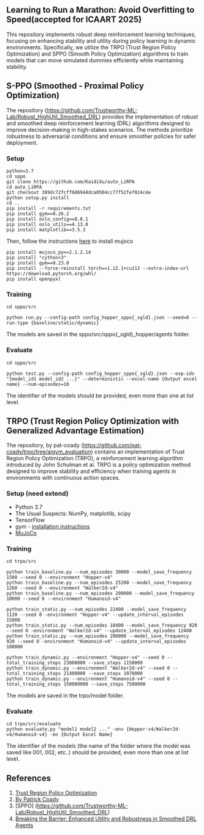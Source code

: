 ## Learning to Run a Marathon: Avoid Overfitting to Speed(accepted for ICAART 2025)

This repository implements robust deep reinforcement learning techniques, focusing on enhancing stability and utility during policy learning in dynamic environments. Specifically, we utilize the TRPO (Trust Region Policy Optimization) and SPPO (Smooth Policy Optimization) algorithms to train models that can move simulated dummies efficiently while maintaining stability.

## S-PPO (Smoothed - Proximal Policy Optimization)

The repository (https://github.com/Trustworthy-ML-Lab/Robust_HighUtil_Smoothed_DRL) provides the implementation of robust and smoothed deep reinforcement learning (DRL) algorithms designed to improve decision-making in high-stakes scenarios. The methods prioritize robustness to adversarial conditions and ensure smoother policies for safer deployment.

### Setup
```
python=3.7
cd sppo
git clone https://github.com/KaidiXu/auto_LiRPA
cd auto_LiRPA
git checkout 389dc72fcff606944dca0504cc77f52fef024c4e
python setup.py install
cd ..
pip install -r requirements.txt
pip install gym==0.26.2
pip install oslo_config==8.8.1
pip install oslo_utils==4.13.0
pip install matplotlib==3.5.3
```
Then, follow the instructions [here](https://github.com/openai/mujoco-py#install-mujoco) to install mujoco
```
pip install mujoco_py==2.1.2.14
pip install "cython<3"
pip install gym==0.23.0
pip install --force-reinstall torch==1.12.1+cu113 --extra-index-url https://download.pytorch.org/whl/
pip install openpyxl
```

### Training
```
cd sppo/src

python run.py --config-path config_hopper_sppo{_sgld}.json --seed=0 --run-type {baseline/static/dynamic}
```
The models are saved in the sppo/src/sppo{_sgld}_hopper/agents folder.

### Evaluate
```
cd sppo/src

python test.py --config-path config_hopper_sppo{_sgld}.json --exp-ids "{model_id1 model_id2 ...}" --deterministic --excel-name {Output excel name} --num-episodes=10
```
The identifier of the models should be provided, even more than one at list level.


## TRPO (Trust Region Policy Optimization with Generalized Advantage Estimation)

The repository, by pat-coady (https://github.com/pat-coady/trpo/tree/aigym_evaluation) contains an implementation of Trust Region Policy Optimization (TRPO), a reinforcement learning algorithm introduced by John Schulman et al. TRPO is a policy optimization method designed to improve stability and efficiency when training agents in environments with continuous action spaces.

### Setup (need extend)
* Python 3.7
* The Usual Suspects: NumPy, matplotlib, scipy
* TensorFlow
* gym - [installation instructions](https://gym.openai.com/docs)
* [MuJoCo](http://www.mujoco.org/)

### Training
```
cd trpo/src

python train_baseline.py --num_episodes 30000 --model_save_frequency 1500 --seed 0 --environment "Hopper-v4"
python train_baseline.py --num_episodes 25200 --model_save_frequency 1260 --seed 0 --environment "Walker2d-v4"
python train_baseline.py --num_episodes 200000 --model_save_frequency 10000 --seed 0 --environment "Humanoid-v4"

python train_static.py --num_episodes 22400 --model_save_frequency 1120 --seed 0 -environment "Hopper-v4" --update_interval_episodes 15000
python train_static.py --num_episodes 18400 --model_save_frequency 920 --seed 0 -environment "Walker2d-v4" --update_interval_episodes 12400
python train_static.py --num_episodes 200000 --model_save_frequency 920 --seed 0 -environment "Humanoid-v4" --update_interval_episodes 100000

python train_dynamic.py --environment "Hopper-v4" --seed 0 --total_training_steps 23000000 --save_steps 1150000
python train_dynamic.py --environment "Walker2d-v4" --seed 0 --total_training_steps 21400000 --save_steps 1070000
python train_dynamic.py --environment "Humanoid-v4" --seed 0 --total_training_steps 150000000 --save_steps 7500000
```
The models are saved in the trpo/model folder.


### Evaluate
```
cd trpo/src/evaluate
python evaluate.py "model1 model2 ..." -env {Hopper-v4/Walker2d-v4/Humanoid-v4} -en {Output Excel Name}
```
The identifier of the models (the name of the folder where the model was saved like 001, 002, etc..) should be provided, even more than one at list level.


## References

1. [Trust Region Policy Optimization](https://arxiv.org/pdf/1502.05477.pdf)
5. [By Patrick Coady](https://github.com/pat-coady/trpo/tree/aigym_evaluation)
6. [SPPO] (https://github.com/Trustworthy-ML-Lab/Robust_HighUtil_Smoothed_DRL)
6. [Breaking the Barrier: Enhanced Utility and Robustness in Smoothed DRL Agents](https://arxiv.org/pdf/2406.18062)
